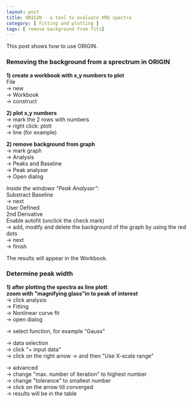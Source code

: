 ```yaml
---
layout: post
title: ORIGIN - a tool to evaluate XRD spectra
category: [ Fitting and plotting ]
tags: [ remove background from fits]
---
```


This post shows how to use ORIGIN.

### Removing the background from a sprectrum in ORIGIN

**1) create a workbook with x,y numbers to plot** \
File \
    &#8594; new \
    &#8594; Workbook \
    &#8594; construct

**2) plot x,y numbers** \
    &#8594; mark the 2 rows with numbers \
    &#8594; right click: plott \
    &#8594; line (for example)

**2) remove background from graph** \
    &#8594; mark graph \
    &#8594; Analysis \
    &#8594; Peaks and Baseline \
    &#8594; Peak analyser \
    &#8594; Open dialog

*Inside the windows "Peak Analyser"*: \
Substract Baseline \
      &#8594; next \
User Defined \
2nd Derivative \
Enable autofit (unclick the check mark)\
&#8594; add, modify and delete the background of the graph by using the red dots \
&#8594; next \
&#8594; finish

The results will appear in the Workbook.

### Determine peak width

**1) after plotting the spectra as line plott \
 zoom with "magnifying glass"in to peak of interest** \
 &#8594; click analysis \
 &#8594; Fitting \
 &#8594; Nonlinear curve fit  
 &#8594; open dialog

 &#8594; select function, for example "Gauss"

 &#8594; data selection \
 &#8594; click "+ input data" \
&#8594; click on the right arrow  &#8594; and then "Use X-scale range"

 &#8594; advanced \
 &#8594; change "max. number of iteration" to highest number \
  &#8594; change "tolerance" to smallest number \
   &#8594; click on the arrow till converged\
    &#8594; results will be in the table
